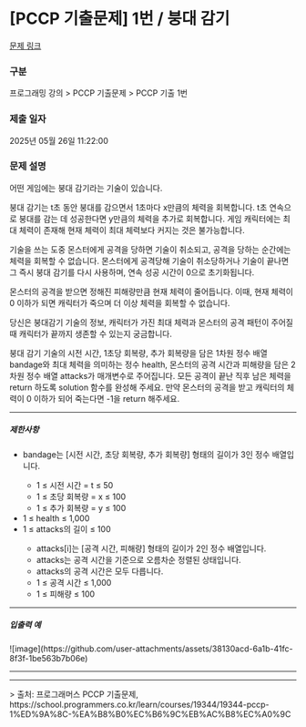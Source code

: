 # [PCCP 기출문제] 1번 / 붕대 감기

[문제 링크](https://school.programmers.co.kr/learn/courses/19344/lessons/242258) 

### 구분

프로그래밍 강의 > PCCP 기출문제 > PCCP 기출 1번

### 제출 일자

2025년 05월 26일 11:22:00

### 문제 설명

<p>어떤 게임에는 붕대 감기라는 기술이 있습니다.

붕대 감기는 t초 동안 붕대를 감으면서 1초마다 x만큼의 체력을 회복합니다. t초 연속으로 붕대를 감는 데 성공한다면 y만큼의 체력을 추가로 회복합니다. 게임 캐릭터에는 최대 체력이 존재해 현재 체력이 최대 체력보다 커지는 것은 불가능합니다.

기술을 쓰는 도중 몬스터에게 공격을 당하면 기술이 취소되고, 공격을 당하는 순간에는 체력을 회복할 수 없습니다. 몬스터에게 공격당해 기술이 취소당하거나 기술이 끝나면 그 즉시 붕대 감기를 다시 사용하며, 연속 성공 시간이 0으로 초기화됩니다.

몬스터의 공격을 받으면 정해진 피해량만큼 현재 체력이 줄어듭니다. 이때, 현재 체력이 0 이하가 되면 캐릭터가 죽으며 더 이상 체력을 회복할 수 없습니다.

당신은 붕대감기 기술의 정보, 캐릭터가 가진 최대 체력과 몬스터의 공격 패턴이 주어질 때 캐릭터가 끝까지 생존할 수 있는지 궁금합니다.

붕대 감기 기술의 시전 시간, 1초당 회복량, 추가 회복량을 담은 1차원 정수 배열 bandage와 최대 체력을 의미하는 정수 health, 몬스터의 공격 시간과 피해량을 담은 2차원 정수 배열 attacks가 매개변수로 주어집니다. 모든 공격이 끝난 직후 남은 체력을 return 하도록 solution 함수를 완성해 주세요. 만약 몬스터의 공격을 받고 캐릭터의 체력이 0 이하가 되어 죽는다면 -1을 return 해주세요.</p>

<hr>

<h5>제한사항</h5>

<ul>
<li>bandage는 [시전 시간, 초당 회복량, 추가 회복량] 형태의 길이가 3인 정수 배열입니다.</li>
  <ul>
    <li>1 ≤ 시전 시간 = t ≤ 50</li>
    <li>1 ≤ 초당 회복량 = x ≤ 100</li>
    <li>1 ≤ 추가 회복량 = y ≤ 100</li>
  </ul>
<li>1 ≤ health ≤ 1,000</li>
<li>1 ≤ attacks의 길이 ≤ 100</li>
  <ul>
    <li>attacks[i]는 [공격 시간, 피해량] 형태의 길이가 2인 정수 배열입니다.</li>
    <li>attacks는 공격 시간을 기준으로 오름차순 정렬된 상태입니다.</li>
    <li>attacks의 공격 시간은 모두 다릅니다.</li>
    <li>1 ≤ 공격 시간 ≤ 1,000</li>
    <li>1 ≤ 피해량 ≤ 100</li>
  </ul>
</ul>

<hr>

<h5>입출력 예</h5>
![image](https://github.com/user-attachments/assets/38130acd-6a1b-41fc-8f3f-1be563b7b06e)


<hr>
</ul>

<hr>
> 출처: 프로그래머스 PCCP 기출문제, https://school.programmers.co.kr/learn/courses/19344/19344-pccp-1%ED%9A%8C-%EA%B8%B0%EC%B6%9C%EB%AC%B8%EC%A0%9C
